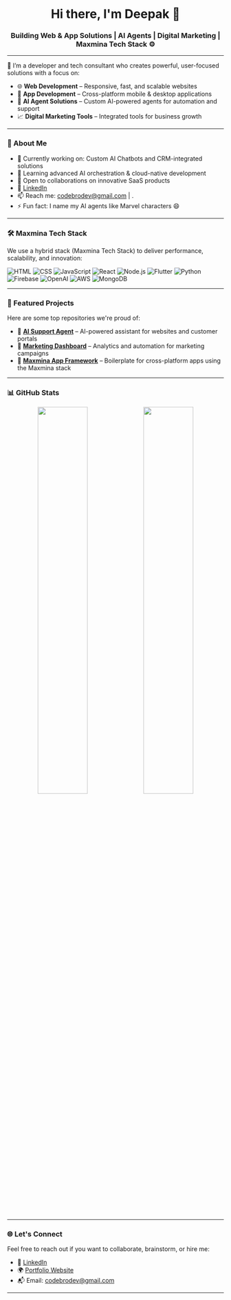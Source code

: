 <!-- README.md for GitHub Profile: deepakstar04 -->

<h1 align="center">Hi there, I'm Deepak 👋</h1>
<h3 align="center">Building Web & App Solutions | AI Agents | Digital Marketing | Maxmina Tech Stack ⚙️</h3>

---

🔧 I’m a developer and tech consultant who creates powerful, user-focused solutions with a focus on:

- 🌐 **Web Development** – Responsive, fast, and scalable websites
- 📱 **App Development** – Cross-platform mobile & desktop applications
- 🤖 **AI Agent Solutions** – Custom AI-powered agents for automation and support
- 📈 **Digital Marketing Tools** – Integrated tools for business growth

---

### 🚀 About Me

- 🔭 Currently working on: Custom AI Chatbots and CRM-integrated solutions
- 🌱 Learning advanced AI orchestration & cloud-native development
- 👯 Open to collaborations on innovative SaaS products
- 🔗 [LinkedIn](https://www.linkedin.com/in/deepak-kumar040)
- 📫 Reach me: codebrodev@gmail.com | .
- ⚡ Fun fact: I name my AI agents like Marvel characters 😄

---

### 🛠️ Maxmina Tech Stack

We use a hybrid stack (Maxmina Tech Stack) to deliver performance, scalability, and innovation:

![HTML](https://img.shields.io/badge/-HTML5-E34F26?style=flat&logo=html5&logoColor=fff)
![CSS](https://img.shields.io/badge/-CSS3-1572B6?style=flat&logo=css3)
![JavaScript](https://img.shields.io/badge/-JavaScript-F7DF1E?style=flat&logo=javascript&logoColor=000)
![React](https://img.shields.io/badge/-React-20232A?style=flat&logo=react)
![Node.js](https://img.shields.io/badge/-Node.js-339933?style=flat&logo=node.js)
![Flutter](https://img.shields.io/badge/-Flutter-02569B?style=flat&logo=flutter)
![Python](https://img.shields.io/badge/-Python-3776AB?style=flat&logo=python&logoColor=white)
![Firebase](https://img.shields.io/badge/-Firebase-FFCA28?style=flat&logo=firebase)
![OpenAI](https://img.shields.io/badge/-OpenAI-412991?style=flat&logo=openai&logoColor=white)
![AWS](https://img.shields.io/badge/-AWS-232F3E?style=flat&logo=amazon-aws)
![MongoDB](https://img.shields.io/badge/-MongoDB-47A248?style=flat&logo=mongodb)

---

### 📂 Featured Projects

Here are some top repositories we're proud of:

- 🔹 [**AI Support Agent**](https://github.com/deepakstar04/ai-support-agent) – AI-powered assistant for websites and customer portals  
- 🔹 [**Marketing Dashboard**](https://github.com/deepakstar04/marketing-dashboard) – Analytics and automation for marketing campaigns  
- 🔹 [**Maxmina App Framework**](https://github.com/deepakstar04/maxmina-framework) – Boilerplate for cross-platform apps using the Maxmina stack

---

### 📊 GitHub Stats

<p align="center">
  <img src="https://github-readme-stats.vercel.app/api?username=deepakstar04&show_icons=true&theme=radical" width="48%"/>
  <img src="https://github-readme-streak-stats.herokuapp.com/?user=deepakstar04&theme=radical" width="48%"/>
</p>

---

### 🌐 Let's Connect

Feel free to reach out if you want to collaborate, brainstorm, or hire me:

- 🔗 [LinkedIn](https://www.linkedin.com/in/deepak-kumar040)
- 🌍 [Portfolio Website](https://codebro.org)
- 📬 Email: codebrodev@gmail.com

---

